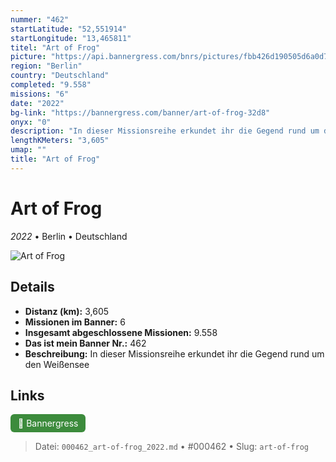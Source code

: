 ```yaml
---
nummer: "462"
startLatitude: "52,551914"
startLongitude: "13,465811"
titel: "Art of Frog"
picture: "https://api.bannergress.com/bnrs/pictures/fbb426d190505d6a0d7b13faa23e28ab"
region: "Berlin"
country: "Deutschland"
completed: "9.558"
missions: "6"
date: "2022"
bg-link: "https://bannergress.com/banner/art-of-frog-32d8"
onyx: "0"
description: "In dieser Missionsreihe erkundet ihr die Gegend rund um den Weißensee"
lengthKMeters: "3,605"
umap: ""
title: "Art of Frog"
---
```

# Art of Frog

*2022* • Berlin • Deutschland

![Art of Frog](https://api.bannergress.com/bnrs/pictures/fbb426d190505d6a0d7b13faa23e28ab)

## Details
- **Distanz (km):** 3,605
- **Missionen im Banner:** 6
- **Insgesamt abgeschlossene Missionen:** 9.558
- **Das ist mein Banner Nr.:** 462
- **Beschreibung:** In dieser Missionsreihe erkundet ihr die Gegend rund um den Weißensee


## Links
<div style="margin-top: 0.5em;">
<a href="https://bannergress.com/banner/art-of-frog-32d8" target="_blank" style="display:inline-block;margin-right:8px;padding:6px 12px;background-color:#3c8b3c;color:white;text-decoration:none;border-radius:6px;">🔗 Bannergress</a>

</div>


> Datei: `000462_art-of-frog_2022.md` • #000462 • Slug: `art-of-frog`
